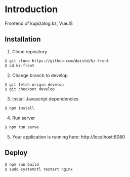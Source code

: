 # Introduction

Frontend of kupizalog.kz, VueJS  

## Installation

1. Clone repository

```bash
$ git clone https://github.com/daistd/kz-front
$ cd kz-front
```

2. Change branch to develop

```bash
$ git fetch origin develop
$ git checkout develop
```

3. Install Javascript dependencies

```bash
$ npm install
```

4. Run server

```bash
$ npm run serve
```

5. Your application is running here: http://localhost:8080

## Deploy

```bash
$ npm run build
$ sudo systemctl restart nginx
```
